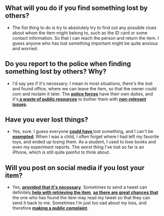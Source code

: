 ## What will you do if you find something lost by others?
- The fist thing to do is try to absolutely try to find out any possible clues about whom the item might belong to, such as the ID card or some contact information. So that I can reach the person and return the item. I guess anyone who has lost something important might be quite anxious and worried.
## Do you report to the police when finding something lost by others? Why?
- I'd say yes if it's necessary. I mean in most situations, there's the lost and found office, where we can leave the item, so that the owner could com and reclaim it later. The <b><u>police forces</u></b> have their own duties, and it's<b><u> a waste of public resources</u></b> to bother them with <b><u>non-relevant issues</u></b>.
## Have you ever lost things?
- Yes, sure. I guess everyone <b><u>could have </u></b>lost something, and I can't be <b><u>exempted</u></b>. When I was a child, I often forget where I had left my favorite toys, and ended up losing them. As a student, I used to lose books and even my experiment reports. The worst thing I've lost so far is an iPhone, which is still quite painful to think about.
## Will you post on social media if you lost your item?
- Yes, <b><u>provided that it's necessary</u></b>. Sometimes to send a tweet can definitely<b><u> help with retrieving the item</u></b>, <b><u>as there are great chances that</u></b> the one who has found the item may read my tweet so that they can send it back to me. Sometimes I'm just too sad about my loss, and therefore <b><u>making a public complaint</u></b>.